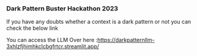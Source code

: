 ### Dark Pattern Buster Hackathon 2023

If you have any doubts whether a context is a dark pattern or not you can check the below link 


You can access the LLM Over here :https://darkpatternllm-3xhlzfjhjmhkclcbgfrtcr.streamlit.app/
